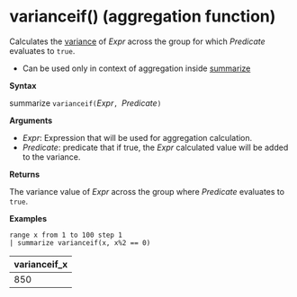 # varianceif() (aggregation function)

Calculates the [variance](variance-aggfunction.md) of *Expr* across the group for which *Predicate* evaluates to `true`.

* Can be used only in context of aggregation inside [summarize](summarizeoperator.md)

**Syntax**

summarize `varianceif(`*Expr*`, `*Predicate*`)`

**Arguments**

* *Expr*: Expression that will be used for aggregation calculation. 
* *Predicate*:  predicate that if true, the *Expr* calculated value will be added to the variance.

**Returns**

The variance value of *Expr* across the group where *Predicate* evaluates to `true`.
 
**Examples**

<!-- csl -->
```
range x from 1 to 100 step 1
| summarize varianceif(x, x%2 == 0)

```

|varianceif_x|
|---|
|850|